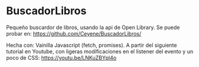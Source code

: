 # BuscadorLibros

Pequeño buscardor de libros, usando la api de Open Library.
Se puede probar en: https://github.com/Ceyene/BuscadorLibros/

Hecha con: Vainilla Javascript (fetch, promises).
A partir del siguiente tutorial en Youtube, con ligeras modificaciones en el listener del evento y un poco de CSS: https://youtu.be/LNKuZBYpl4o
